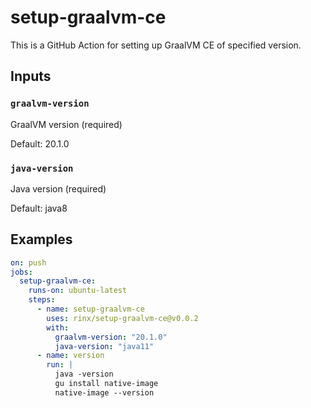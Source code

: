 # setup-graalvm-ce

This is a GitHub Action for setting up GraalVM CE of specified version.

## Inputs

### `graalvm-version`

GraalVM version (required)

Default: 20.1.0

### `java-version`

Java version (required)

Default: java8

## Examples

```yaml
on: push
jobs:
  setup-graalvm-ce:
    runs-on: ubuntu-latest
    steps:
      - name: setup-graalvm-ce
        uses: rinx/setup-graalvm-ce@v0.0.2
        with:
          graalvm-version: "20.1.0"
          java-version: "java11"
      - name: version
        run: |
          java -version
          gu install native-image
          native-image --version
